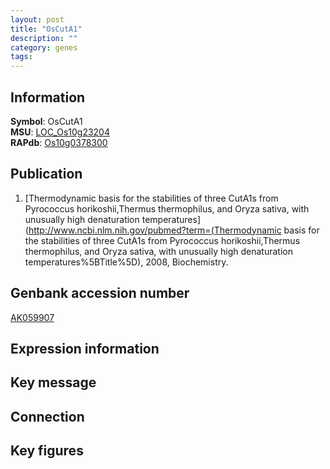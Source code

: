 ```yaml
---
layout: post
title: "OsCutA1"
description: ""
category: genes
tags: 
---
```


## Information
__Symbol__: OsCutA1  
__MSU__: [LOC_Os10g23204](http://rice.plantbiology.msu.edu/cgi-bin/ORF_infopage.cgi?orf=LOC_Os10g23204)  
__RAPdb__: [Os10g0378300](http://rapdb.dna.affrc.go.jp/viewer/gbrowse_details/irgsp1?name=Os10g0378300)  

## Publication
1. [Thermodynamic basis for the stabilities of three CutA1s from Pyrococcus horikoshii,Thermus thermophilus, and Oryza sativa, with unusually high denaturation temperatures](http://www.ncbi.nlm.nih.gov/pubmed?term=(Thermodynamic basis for the stabilities of three CutA1s from Pyrococcus horikoshii,Thermus thermophilus, and Oryza sativa, with unusually high denaturation temperatures%5BTitle%5D), 2008, Biochemistry.

## Genbank accession number
[AK059907](http://www.ncbi.nlm.nih.gov/nuccore/AK059907)

## Expression information

## Key message

## Connection

## Key figures


